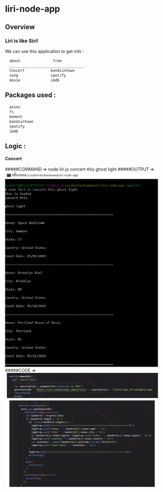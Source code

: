 # liri-node-app

## Overview

### Liri is like Siri!
We can use this application to get info :

      about               from
      __________________________________
      Concert            bandsintown
      song               spotify
      movie              imdb


## Packages used :
      axios
      fs
      moment
      bandsintown
      spotify
      imdb


## Logic :
#### Concert

#####COMMAND =>  node liri.js concert-this ghost light
#####OUTPUT =>
![Screenshot](concert-output.png)
#####CODE =>
![Screenshot](concert-code.png)
